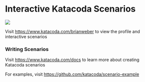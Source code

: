 # Interactive Katacoda Scenarios

[![](http://shields.katacoda.com/katacoda/brianweber/count.svg)](https://www.katacoda.com/brianweber "Get your profile on Katacoda.com")

Visit https://www.katacoda.com/brianweber to view the profile and interactive scenarios

### Writing Scenarios
Visit https://www.katacoda.com/docs to learn more about creating Katacoda scenarios

For examples, visit https://github.com/katacoda/scenario-example
